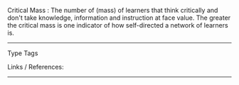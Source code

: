 Critical Mass
: The number of (mass) of learners that think critically and don't take knowledge, information and instruction at face value. The greater the critical mass is one indicator of how self-directed a network of learners is.


---
Type 
Tags 

Links / References:


---